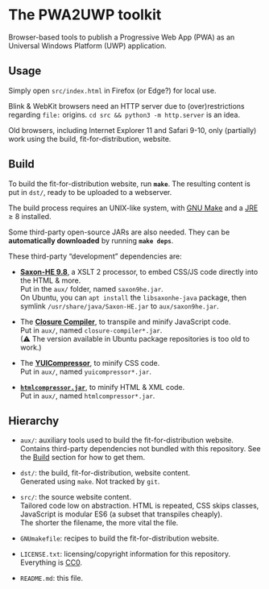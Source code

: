 # The PWA2UWP toolkit

Browser-based tools to publish a Progressive Web App (PWA)
as an Universal Windows Platform (UWP) application.

## Usage

Simply open `src/index.html` in Firefox (or Edge?) for local use.

Blink & WebKit browsers need an HTTP server due to (over)restrictions regarding
`file:` origins. `cd src && python3 -m http.server` is an idea.

Old browsers, including Internet Explorer 11 and Safari 9-10, only (partially)
work using the build, fit-for-distribution, website.

## Build

To build the fit-for-distribution website, run **`make`**.
The resulting content is put in `dst/`, ready to be uploaded to a webserver.

The build process requires an UNIX-like system, with
[GNU Make](https://www.gnu.org/software/make/) and a
[JRE](https://en.wikipedia.org/wiki/Java_virtual_machine) ≥ 8
installed.

Some third-party open-source JARs are also needed.
They can be **automatically downloaded** by running **`make deps`**.

These third-party “development” dependencies are:

  * [**Saxon-HE 9.8**](http://saxon.sourceforge.net/#F9.8HE),
  a XSLT 2 processor, to embed CSS/JS code directly into the HTML & more.  
  Put in the `aux/` folder, named `saxon9he.jar`.  
  On Ubuntu, you can `apt install` the `libsaxonhe-java` package, then symlink
  `/usr/share/java/Saxon-HE.jar` to `aux/saxon9he.jar`.

  * The [**Closure Compiler**](https://github.com/google/closure-compiler),
  to transpile and minify JavaScript code.  
  Put in `aux/`, named `closure-compiler*.jar`.  
  (⚠ The version available in Ubuntu package repositories is too old to work.)

  * The [**YUICompressor**](https://github.com/yui/yuicompressor), to minify
  CSS code.  
  Put in `aux/`, named `yuicompressor*.jar`.

  * [**`htmlcompressor.jar`**](https://code.google.com/archive/p/htmlcompressor/),
  to minify HTML & XML code.  
  Put in `aux/`, named `htmlcompressor*.jar`.

## Hierarchy

  * `aux/`: auxiliary tools used to build the fit-for-distribution website.  
  Contains third-party dependencies not bundled with this repository.
  See the [Build](#Build) section for how to get them.

  * `dst/`: the build, fit-for-distribution, website content.  
  Generated using `make`. Not tracked by `git`.

  * `src/`: the source website content.  
  Tailored code low on abstraction. HTML is repeated, CSS skips classes,
  JavaScript is modular ES6 (a subset that transpiles cheaply).  
  The shorter the filename, the more vital the file.

  * `GNUmakefile`: recipes to build the fit-for-distribution website.

  * `LICENSE.txt`: licensing/copyright information for this repository.
  Everything is [CC0](https://creativecommons.org/publicdomain/zero/1.0/).

  * `README.md`: this file.
